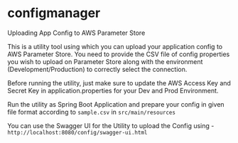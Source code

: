 # configmanager
Uploading App Config to AWS Parameter Store

This is a utility tool using which you can upload your application config to AWS Parameter Store. You need to provide the CSV file of config properties you wish to upload on Parameter Store along with the environment (Development/Production) to correctly select the connection.

Before running the utility, just make sure to update the AWS Access Key and Secret Key in application.properties for your Dev and Prod Environment.

Run the utility as Spring Boot Application and prepare your config in given file format according to ``sample.csv`` in ``src/main/resources``

You can use the Swagger UI for the Utility to upload the Config using - `http://localhost:8080/config/swagger-ui.html`
